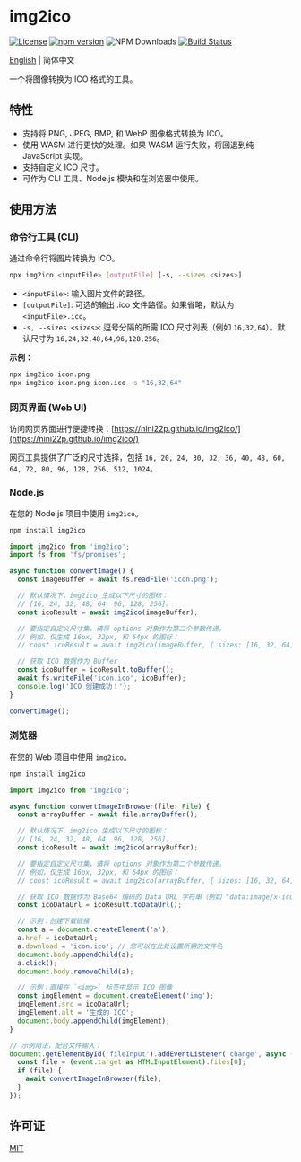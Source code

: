 # img2ico

[![License](https://img.shields.io/badge/License-MIT-blue.svg)](https://opensource.org/licenses/MIT)
[![npm version](https://img.shields.io/npm/v/img2ico.svg)](https://www.npmjs.com/package/img2ico)
![NPM Downloads](https://img.shields.io/npm/d18m/img2ico)
[![Build Status](https://github.com/nini22P/img2ico/actions/workflows/ci.yml/badge.svg)](https://github.com/nini22P/img2ico/actions/workflows/ci.yml)

[English](README.md) | 简体中文

一个将图像转换为 ICO 格式的工具。

## 特性
- 支持将 PNG, JPEG, BMP, 和 WebP 图像格式转换为 ICO。
- 使用 WASM 进行更快的处理。如果 WASM 运行失败，将回退到纯 JavaScript 实现。
- 支持自定义 ICO 尺寸。
- 可作为 CLI 工具、Node.js 模块和在浏览器中使用。

## 使用方法

### 命令行工具 (CLI)
通过命令行将图片转换为 ICO。

```bash
npx img2ico <inputFile> [outputFile] [-s, --sizes <sizes>]
```

- `<inputFile>`: 输入图片文件的路径。
- `[outputFile]`: 可选的输出 .ico 文件路径。如果省略，默认为 `<inputFile>.ico`。
- `-s, --sizes <sizes>`: 逗号分隔的所需 ICO 尺寸列表（例如 `16,32,64`）。默认尺寸为 `16,24,32,48,64,96,128,256`。

**示例：**
```bash
npx img2ico icon.png
npx img2ico icon.png icon.ico -s "16,32,64"
```

### 网页界面 (Web UI)
访问网页界面进行便捷转换：[https://nini22p.github.io/img2ico/](https://nini22p.github.io/img2ico/)

网页工具提供了广泛的尺寸选择，包括 `16, 20, 24, 30, 32, 36, 40, 48, 60, 64, 72, 80, 96, 128, 256, 512, 1024`。

### Node.js
在您的 Node.js 项目中使用 `img2ico`。

```bash
npm install img2ico
```

```ts
import img2ico from 'img2ico';
import fs from 'fs/promises';

async function convertImage() {
  const imageBuffer = await fs.readFile('icon.png');

  // 默认情况下，img2ico 生成以下尺寸的图标：
  // [16, 24, 32, 48, 64, 96, 128, 256]。
  const icoResult = await img2ico(imageBuffer);

  // 要指定自定义尺寸集，请将 options 对象作为第二个参数传递。
  // 例如，仅生成 16px, 32px, 和 64px 的图标：
  // const icoResult = await img2ico(imageBuffer, { sizes: [16, 32, 64] });

  // 获取 ICO 数据作为 Buffer
  const icoBuffer = icoResult.toBuffer();
  await fs.writeFile('icon.ico', icoBuffer);
  console.log('ICO 创建成功！');
}

convertImage();
```

### 浏览器
在您的 Web 项目中使用 `img2ico`。

```bash
npm install img2ico
```

```ts
import img2ico from 'img2ico';

async function convertImageInBrowser(file: File) {
  const arrayBuffer = await file.arrayBuffer();

  // 默认情况下，img2ico 生成以下尺寸的图标：
  // [16, 24, 32, 48, 64, 96, 128, 256]。
  const icoResult = await img2ico(arrayBuffer);

  // 要指定自定义尺寸集，请将 options 对象作为第二个参数传递。
  // 例如，仅生成 16px, 32px, 和 64px 的图标：
  // const icoResult = await img2ico(arrayBuffer, { sizes: [16, 32, 64] });

  // 获取 ICO 数据作为 Base64 编码的 Data URL 字符串（例如 "data:image/x-icon;base64,..."）。
  const icoDataUrl = icoResult.toDataUrl();

  // 示例：创建下载链接
  const a = document.createElement('a');
  a.href = icoDataUrl;
  a.download = 'icon.ico'; // 您可以在此处设置所需的文件名
  document.body.appendChild(a);
  a.click();
  document.body.removeChild(a);

  // 示例：直接在 `<img>` 标签中显示 ICO 图像
  const imgElement = document.createElement('img');
  imgElement.src = icoDataUrl;
  imgElement.alt = '生成的 ICO';
  document.body.appendChild(imgElement);
}

// 示例用法，配合文件输入：
document.getElementById('fileInput').addEventListener('change', async (event) => {
  const file = (event.target as HTMLInputElement).files[0];
  if (file) {
    await convertImageInBrowser(file);
  }
});
```

## 许可证
[MIT](./LICENSE)